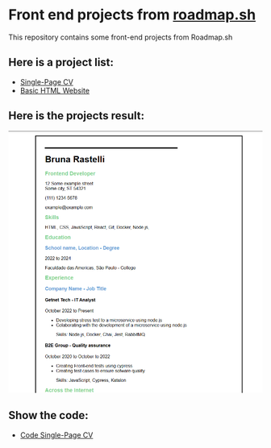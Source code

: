 # Front end projects from [roadmap.sh](#https://roadmap.sh/frontend/projects)

This repository contains some front-end projects from Roadmap.sh

## Here is a project list: 
- [Single-Page CV](https://roadmap.sh/projects/single-page-cv)
- [Basic HTML Website](https://roadmap.sh/projects/basic-html-website)
## Here is the projects result:
![Single-Page CV](/Frontend/single-page-cv/assets/result-cv.PNG)

## Show the code:
- [Code Single-Page CV](https://github.com/RastelliBru/roadmapProjects/blob/main/Frontend/single-page-cv/index.html)